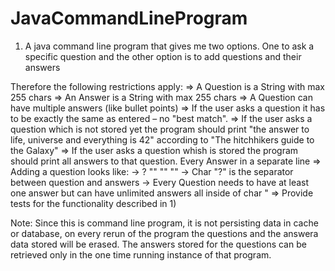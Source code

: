 # JavaCommandLineProgram

1. A java command line program that gives me two options. One to ask a specific question and the other option is to add questions and their answers

Therefore the following restrictions apply:
=> A Question is a String with max 255 chars
=> An Answer is a String with max 255 chars
=> A Question can have multiple answers (like bullet points)
=> If the user asks a question it has to be exactly the same as entered – no "best match".
=> If the user asks a question which is not stored yet the program should print "the answer to life, universe and everything is 42" according to "The hitchhikers guide
to the Galaxy"
=> If the user asks a question whish is  stored the program should print all answers to that question. Every Answer in a separate line
=> Adding a question looks like:
      -> <question>? "<answer1>" "<answer2>" "<answerX>"
      -> Char "?" is the separator between question and answers
      -> Every Question needs to have at least one answer but can have unlimited answers all inside of char "
=> Provide tests for the functionality described in 1)

Note: Since this is command line program, it is not persisting data in cache or database, on every rerun of the program the questions and the answera data stored will be 
erased. The answers stored for the questions can be retrieved only in the one time running instance of that program.
      
      
